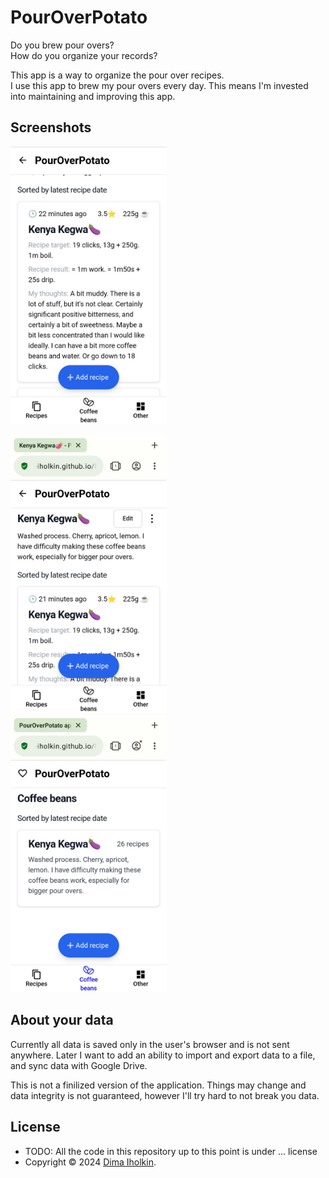 # PourOverPotato

Do you brew pour overs?  
How do you organize your records?  

This app is a way to organize the pour over recipes.  
I use this app to brew my pour overs every day. This means I'm invested into maintaining and improving this app.

## Screenshots

<div>
  <kbd>
    <img width="250" src="/_assets/screenshot-01.png" title="a screenshot showing a recipe in PourOverPotato app">
  </kbd>
  <p width="24" height="16"></p>
  <kbd>
    <img width="250" src="/_assets/screenshot-02.png" title="a screenshot showing a recipe and coffee beans in PourOverPotato app">
  </kbd>
  &nbsp;&nbsp;
  <kbd>
    <img width="250" src="/_assets/screenshot-03.png" title="a screenshot showing a coffee beans list in PourOverPotato app">
  </kbd>
</div>

## About your data

Currently all data is saved only in the user's browser and is not sent anywhere. Later I want to add an ability to import and export data to a file, and sync data with Google Drive.  

This is not a finilized version of the application. Things may change and data integrity is not guaranteed, however I'll try hard to not break you data.

## License

* TODO: All the code in this repository up to this point is under ... license
* Copyright © 2024 <a href="https://github.com/dima-iholkin" target="_blank">Dima Iholkin</a>.